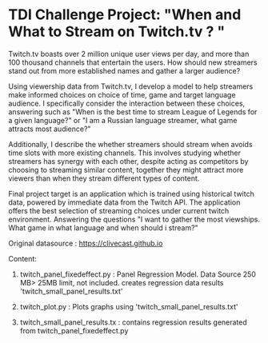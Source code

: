 # TDI Challenge Project: "When and What to Stream on Twitch.tv ? " 

Twitch.tv boasts over 2 million unique user views per day, and more than 100 thousand channels that entertain the users. How should new streamers stand out from more established names and gather a larger audience? 

Using viewership data from Twitch.tv, I develop a model to help streamers make informed choices on choice of time, game and target language audience. I specifically consider the interaction between these choices, answering such as "When is the best time to stream League of Legends for a given language?" or  "I am a Russian language streamer, what game attracts most audience?"  

Additionally, I describe the whether streamers should stream when avoids time slots with more existing channels. This involves studying whether streamers has synergy with each other, despite acting as competitors by choosing to streaming similar content, together they might attract more viewers than when they stream different types of content. 

Final project target is an application which is trained using historical twitch data, powered by immediate data from the Twitch API. The application offers the best selection of streaming choices under current twitch environment. Answering the questions "I want to gather the most viewships. What game in what language and when should i stream?" 


Original datasource : https://clivecast.github.io

Content:
1. twitch_panel_fixedeffect.py : Panel Regression Model. Data Source 250 MB> 25MB limit, not included.
                                 creates regression data results 'twitch_small_panel_results.txt'

2. twitch_plot.py : Plots graphs using 'twitch_small_panel_results.txt'

3. twitch_small_panel_results.tx : contains regression results generated from twitch_panel_fixedeffect.py
